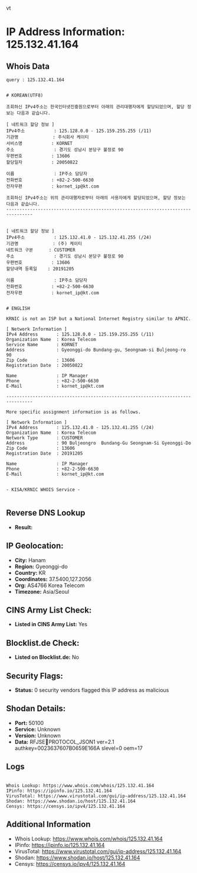 vt
# IP Address Information: 125.132.41.164

## Whois Data
```
query : 125.132.41.164


# KOREAN(UTF8)

조회하신 IPv4주소는 한국인터넷진흥원으로부터 아래의 관리대행자에게 할당되었으며, 할당 정보는 다음과 같습니다.

[ 네트워크 할당 정보 ]
IPv4주소           : 125.128.0.0 - 125.159.255.255 (/11)
기관명             : 주식회사 케이티
서비스명           : KORNET
주소               : 경기도 성남시 분당구 불정로 90
우편번호           : 13606
할당일자           : 20050822

이름               : IP주소 담당자
전화번호           : +82-2-500-6630
전자우편           : kornet_ip@kt.com

조회하신 IPv4주소는 위의 관리대행자로부터 아래의 사용자에게 할당되었으며, 할당 정보는 다음과 같습니다.
--------------------------------------------------------------------------------


[ 네트워크 할당 정보 ]
IPv4주소           : 125.132.41.0 - 125.132.41.255 (/24)
기관명             : (주) 케이티
네트워크 구분      : CUSTOMER
주소               : 경기도 성남시 분당구 불정로 90
우편번호           : 13606
할당내역 등록일    : 20191205

이름               : IP주소 담당자
전화번호           : +82-2-500-6630
전자우편           : kornet_ip@kt.com


# ENGLISH

KRNIC is not an ISP but a National Internet Registry similar to APNIC.

[ Network Information ]
IPv4 Address       : 125.128.0.0 - 125.159.255.255 (/11)
Organization Name  : Korea Telecom
Service Name       : KORNET
Address            : Gyeonggi-do Bundang-gu, Seongnam-si Buljeong-ro 90
Zip Code           : 13606
Registration Date  : 20050822

Name               : IP Manager
Phone              : +82-2-500-6630
E-Mail             : kornet_ip@kt.com

--------------------------------------------------------------------------------

More specific assignment information is as follows.

[ Network Information ]
IPv4 Address       : 125.132.41.0 - 125.132.41.255 (/24)
Organization Name  : Korea Telecom
Network Type       : CUSTOMER
Address            : 90 Buljeongro  Bundang-Gu Seongnam-Si Gyeonggi-Do
Zip Code           : 13606
Registration Date  : 20191205

Name               : IP Manager
Phone              : +82-2-500-6630
E-Mail             : kornet_ip@kt.com


- KISA/KRNIC WHOIS Service -


```
## Reverse DNS Lookup
- **Result:** 

## IP Geolocation:
- **City:** Hanam
- **Region:** Gyeonggi-do
- **Country:** KR
- **Coordinates:** 37.5400,127.2056
- **Org:** AS4766 Korea Telecom
- **Timezone:** Asia/Seoul

## CINS Army List Check:
- **Listed in CINS Army List:** 
Yes

## Blocklist.de Check:
- **Listed on Blocklist.de:** 
No

## Security Flags:
- **Status:** 0 security vendors flagged this IP address as malicious

## Shodan Details:
- **Port:** 50100
- **Service:** Unknown
- **Version:** Unknown
- **Data:** RFJSEPROTOCOL_JSON1 ver=2.1 authkey=0023637607B0659E166A slevel=0 oem=17


## Logs
```

Whois Lookup: https://www.whois.com/whois/125.132.41.164
IPinfo: https://ipinfo.io/125.132.41.164
VirusTotal: https://www.virustotal.com/gui/ip-address/125.132.41.164
Shodan: https://www.shodan.io/host/125.132.41.164
Censys: https://censys.io/ipv4/125.132.41.164

```
## Additional Information
- Whois Lookup: https://www.whois.com/whois/125.132.41.164
- IPinfo: https://ipinfo.io/125.132.41.164
- VirusTotal: https://www.virustotal.com/gui/ip-address/125.132.41.164
- Shodan: https://www.shodan.io/host/125.132.41.164
- Censys: https://censys.io/ipv4/125.132.41.164

